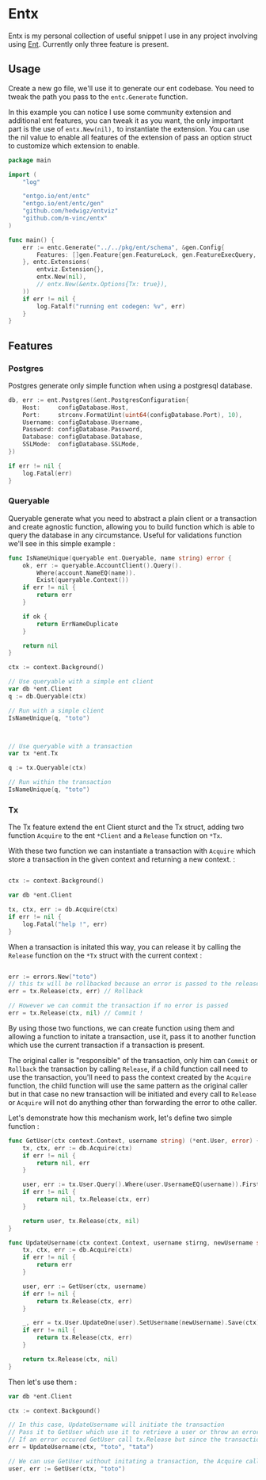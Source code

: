 # Entx

Entx is my personal collection of useful snippet I use in any project involving using [Ent](https://entgo.io/). Currently only three feature is present.

## Usage

Create a new go file, we'll use it to generate our ent codebase. You need to tweak the path you pass to the `entc.Generate` function.

In this example you can notice I use some community extension and additional ent features, you can tweak it as you want, the only important part is the use of `entx.New(nil),` to instantiate the extension. You can use the nil value to enable all features of the extension of pass an option struct to customize which extension to enable.

```go
package main

import (
	"log"

	"entgo.io/ent/entc"
	"entgo.io/ent/entc/gen"
	"github.com/hedwigz/entviz"
	"github.com/m-vinc/entx"
)

func main() {
	err := entc.Generate("../../pkg/ent/schema", &gen.Config{
		Features: []gen.Feature{gen.FeatureLock, gen.FeatureExecQuery, gen.FeatureUpsert},
	}, entc.Extensions(
        entviz.Extension{},
        entx.New(nil),
        // entx.New(&entx.Options{Tx: true}),
    ))
	if err != nil {
		log.Fatalf("running ent codegen: %v", err)
	}
}

```

## Features

### Postgres

Postgres generate only simple function when using a postgresql database.

```go
db, err := ent.Postgres(&ent.PostgresConfiguration{
    Host:     configDatabase.Host,
    Port:     strconv.FormatUint(uint64(configDatabase.Port), 10),
    Username: configDatabase.Username,
    Password: configDatabase.Password,
    Database: configDatabase.Database,
    SSLMode:  configDatabase.SSLMode,
})

if err != nil {
    log.Fatal(err)
}
```

### Queryable

Queryable generate what you need to abstract a plain client or a transaction and create agnostic function, allowing you to build function which is able to query the database in any circumstance. Useful for validations function we'll see in this simple example :

```go
func IsNameUnique(queryable ent.Queryable, name string) error {
	ok, err := queryable.AccountClient().Query().
        Where(account.NameEQ(name)).
        Exist(queryable.Context())
	if err != nil {
		return err
	}

	if ok {
		return ErrNameDuplicate
	}

	return nil
}

ctx := context.Background()

// Use queryable with a simple ent client
var db *ent.Client
q := db.Queryable(ctx)

// Run with a simple client
IsNameUnique(q, "toto")



// Use queryable with a transaction
var tx *ent.Tx

q := tx.Queryable(ctx)

// Run within the transaction
IsNameUnique(q, "toto")
```

### Tx

The Tx feature extend the ent Client sturct and the Tx struct, adding two function `Acquire` to the ent `*Client` and a `Release` function on `*Tx`.

With these two function we can instantiate a transaction with `Acquire` which store a transaction in the given context and returning a new context. :

```go

ctx := context.Background()

var db *ent.Client

tx, ctx, err := db.Acquire(ctx)
if err != nil {
    log.Fatal("help !", err)
}
```

When a transaction is initated this way, you can release it by calling the `Release` function on the `*Tx` struct with the current context :

```go

err := errors.New("toto")
// this tx will be rollbacked because an error is passed to the release function
err = tx.Release(ctx, err) // Rollback

// However we can commit the transaction if no error is passed
err = tx.Release(ctx, nil) // Commit !
```

By using those two functions, we can create function using them and allowing a function to initate a transaction, use it, pass it to another function which use the current transaction if a transaction is present.

The original caller is "responsible" of the transaction, only him can `Commit` or `Rollback` the transaction by calling `Release`, if a child function call need to use the transaction, you'll need to pass the context created by the `Acquire` function, the child function will use the same pattern as the original caller but in that case no new transaction will be initiated and every call to `Release` or `Acquire` will not do anything other than forwarding the error to othe caller.

Let's demonstrate how this mechanism work, let's define two simple function :

```go
func GetUser(ctx context.Context, username string) (*ent.User, error) {
    tx, ctx, err := db.Acquire(ctx)
    if err != nil {
        return nil, err
    }

    user, err := tx.User.Query().Where(user.UsernameEQ(username)).First(ctx)
    if err != nil {
        return nil, tx.Release(ctx, err)
    }

    return user, tx.Release(ctx, nil)
}

func UpdateUsername(ctx context.Context, username stirng, newUsername string) error {
    tx, ctx, err := db.Acquire(ctx)
    if err != nil {
        return err
    }

    user, err := GetUser(ctx, username)
    if err != nil {
        return tx.Release(ctx, err)
    }

    _, err = tx.User.UpdateOne(user).SetUsername(newUsername).Save(ctx)
    if err != nil {
        return tx.Release(ctx, err)
    }

    return tx.Release(ctx, nil)
}
```

Then let's use them :

```go
var db *ent.Client

ctx := context.Backgound()

// In this case, UpdateUsername will initiate the transaction
// Pass it to GetUser which use it to retrieve a user or throw an error if not exist
// If an error occured GetUser call tx.Release but since the transaction is not owned by GetUser the error is forward to UpdateUsername and the tx.Release call is performed by UpdateUsername rollbacking the transaction or commiting it.
err = UpdateUsername(ctx, "toto", "tata")

// We can use GetUser without initating a transaction, the Acquire call will do it for you.
user, err := GetUser(ctx, "toto")

```